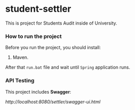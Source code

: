 # student-settler
This is project for Students Audit inside of University.

### How to run the project
Before you run the project, you should install:
1. Maven.

After that `run.bat` file and wait until `Spring` application runs.

### API Testing
This project includes **Swagger**:

_http://localhost:8080/settler/swagger-ui.html_
